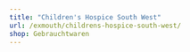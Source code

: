 ```yaml
---
title: "Children's Hospice South West"
url: /exmouth/childrens-hospice-south-west/
shop: Gebrauchtwaren
---
```

